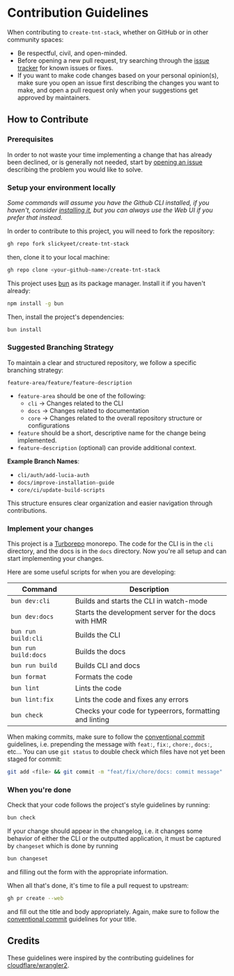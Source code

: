 # Contribution Guidelines

When contributing to `create-tnt-stack`, whether on GitHub or in other community
spaces:

- Be respectful, civil, and open-minded.
- Before opening a new pull request, try searching through the
  [issue tracker](https://github.com/slickyeet/create-tnt-stack/issues) for
  known issues or fixes.
- If you want to make code changes based on your personal opinion(s), make sure
  you open an issue first describing the changes you want to make, and open a
  pull request only when your suggestions get approved by maintainers.

## How to Contribute

### Prerequisites

In order to not waste your time implementing a change that has already been
declined, or is generally not needed, start by
[opening an issue](https://github.com/slickyeet/create-tnt-stack/issues/new/choose)
describing the problem you would like to solve.

### Setup your environment locally

_Some commands will assume you have the Github CLI installed, if you haven't,
consider [installing it](https://github.com/cli/cli#installation), but you can
always use the Web UI if you prefer that instead._

In order to contribute to this project, you will need to fork the repository:

```bash
gh repo fork slickyeet/create-tnt-stack
```

then, clone it to your local machine:

```bash
gh repo clone <your-github-name>/create-tnt-stack
```

This project uses [bun](https://bun.sh) as its package manager. Install it if
you haven't already:

```bash
npm install -g bun
```

Then, install the project's dependencies:

```bash
bun install
```

### Suggested Branching Strategy

To maintain a clear and structured repository, we follow a specific branching
strategy:

```
feature-area/feature/feature-description
```

- `feature-area` should be one of the following:
  - `cli` → Changes related to the CLI
  - `docs` → Changes related to documentation
  - `core` → Changes related to the overall repository structure or
    configurations
- `feature` should be a short, descriptive name for the change being
  implemented.
- `feature-description` (optional) can provide additional context.

**Example Branch Names**:

- `cli/auth/add-lucia-auth`
- `docs/improve-installation-guide`
- `core/ci/update-build-scripts`

This structure ensures clear organization and easier navigation through
contributions.

### Implement your changes

This project is a [Turborepo](https://turbo.build/) monorepo. The code for the
CLI is in the `cli` directory, and the docs is in the `docs` directory. Now
you're all setup and can start implementing your changes.

Here are some useful scripts for when you are developing:

| Command              | Description                                             |
| -------------------- | ------------------------------------------------------- |
| `bun dev:cli`        | Builds and starts the CLI in watch-mode                 |
| `bun dev:docs`       | Starts the development server for the docs with HMR     |
| `bun run build:cli`  | Builds the CLI                                          |
| `bun run build:docs` | Builds the docs                                         |
| `bun run build`      | Builds CLI and docs                                     |
| `bun format`         | Formats the code                                        |
| `bun lint`           | Lints the code                                          |
| `bun lint:fix`       | Lints the code and fixes any errors                     |
| `bun check`          | Checks your code for typeerrors, formatting and linting |

When making commits, make sure to follow the
[conventional commit](https://www.conventionalcommits.org/en/v1.0.0/)
guidelines, i.e. prepending the message with `feat:`, `fix:`, `chore:`, `docs:`,
etc... You can use `git status` to double check which files have not yet been
staged for commit:

```bash
git add <file> && git commit -m "feat/fix/chore/docs: commit message"
```

### When you're done

Check that your code follows the project's style guidelines by running:

```bash
bun check
```

If your change should appear in the changelog, i.e. it changes some behavior of
either the CLI or the outputted application, it must be captured by `changeset`
which is done by running

```bash
bun changeset
```

and filling out the form with the appropriate information.

When all that's done, it's time to file a pull request to upstream:

```bash
gh pr create --web
```

and fill out the title and body appropriately. Again, make sure to follow the
[conventional commit](https://www.conventionalcommits.org/en/v1.0.0/) guidelines
for your title.

## Credits

These guidelines were inspired by the contributing guidelines for
[cloudflare/wrangler2](https://github.com/cloudflare/wrangler2/blob/main/CONTRIBUTING.md).
